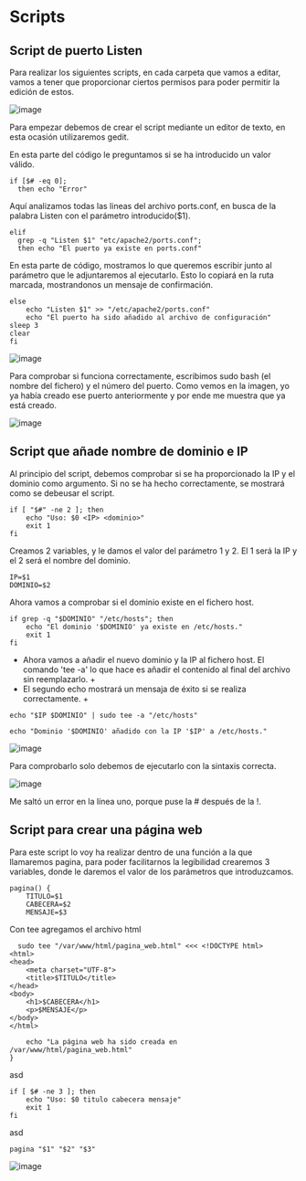 # Scripts 

## Script de puerto Listen
Para realizar los siguientes scripts, en cada carpeta que vamos a editar, vamos a tener que proporcionar ciertos permisos para poder permitir la edición de estos.

![image](https://github.com/user-attachments/assets/00a738a6-2db8-4ee8-b7b1-ce909f9a016b)

Para empezar debemos de crear el script mediante un editor de texto, en esta ocasión utilizaremos gedit. 

En esta parte del código le preguntamos si se ha introducido un valor válido.

````
if [$# -eq 0];
  then echo "Error"
````

Aquí analizamos todas las lineas del archivo ports.conf, en busca de la palabra Listen con el parámetro introducido($1).

````
elif
  grep -q "Listen $1" "etc/apache2/ports.conf";
  then echo "El puerto ya existe en ports.conf"
````

En esta parte de código, mostramos lo que queremos escribir junto al parámetro que le adjuntaremos al ejecutarlo. Esto lo copiará en la ruta marcada, mostrandonos un mensaje de confirmación.

````
else 
	echo "Listen $1" >> "/etc/apache2/ports.conf"
	echo "El puerto ha sido añadido al archivo de configuración"
sleep 3
clear
fi
````

![image](https://github.com/user-attachments/assets/89aab286-9cc2-4970-bac8-6803036fe07c)

Para comprobar si funciona correctamente, escribimos sudo bash (el nombre del fichero) y el número del puerto. Como vemos en la imagen, yo ya había creado ese puerto anteriormente y por ende me muestra que ya está creado.

![image](https://github.com/user-attachments/assets/97386953-fe3d-40ec-84f1-5aa45939db57)

## Script que añade nombre de dominio e IP
Al principio del script, debemos comprobar si se ha proporcionado la IP y el dominio como argumento. Si no se ha hecho correctamente, se mostrará como se debeusar el script.

````
if [ "$#" -ne 2 ]; then
    echo "Uso: $0 <IP> <dominio>"
    exit 1
fi
````
Creamos 2 variables, y le damos el valor del parámetro 1 y 2. El 1 será la IP y el 2 será el nombre del dominio.

````
IP=$1
DOMINIO=$2
````
Ahora vamos a comprobar si el dominio existe en el fichero host.

````
if grep -q "$DOMINIO" "/etc/hosts"; then
    echo "El dominio '$DOMINIO' ya existe en /etc/hosts."
    exit 1
fi
````
+ Ahora vamos a añadir el nuevo dominio y la IP al fichero host. El comando 'tee -a' lo que hace es añadir el contenido al final del archivo sin reemplazarlo. +
+ El segundo echo mostrará un mensaja de éxito si se realiza correctamente. +

````
echo "$IP $DOMINIO" | sudo tee -a "/etc/hosts"

echo "Dominio '$DOMINIO' añadido con la IP '$IP' a /etc/hosts."
````

![image](https://github.com/user-attachments/assets/abd2e3ca-1e14-4157-b20b-93fa1a9f0bf1)

Para comprobarlo solo debemos de ejecutarlo con la sintaxis correcta.

![image](https://github.com/user-attachments/assets/8b2595f1-442d-4bc9-b333-d0a60dfdd16d)

Me saltó un error en la línea uno, porque puse la # después de la !.

## Script para crear una página web

Para este script lo voy ha realizar dentro de una función a la que llamaremos pagina, para poder facilitarnos la legibilidad crearemos 3 variables, donde le daremos el valor de los parámetros que introduzcamos.

````
pagina() {
    TITULO=$1
    CABECERA=$2
    MENSAJE=$3
````
Con tee agregamos el archivo html 

````
  sudo tee "/var/www/html/pagina_web.html" <<< <!DOCTYPE html>
<html>
<head>
    <meta charset="UTF-8">
    <title>$TITULO</title>
</head>
<body>
    <h1>$CABECERA</h1>
    <p>$MENSAJE</p>
</body>
</html>

    echo "La página web ha sido creada en /var/www/html/pagina_web.html"
}
````
asd

````
if [ $# -ne 3 ]; then
    echo "Uso: $0 titulo cabecera mensaje"
    exit 1
fi
````
asd

````
pagina "$1" "$2" "$3"
````
![image](https://github.com/user-attachments/assets/169d1e40-23d2-430a-8149-738a163381cc)

